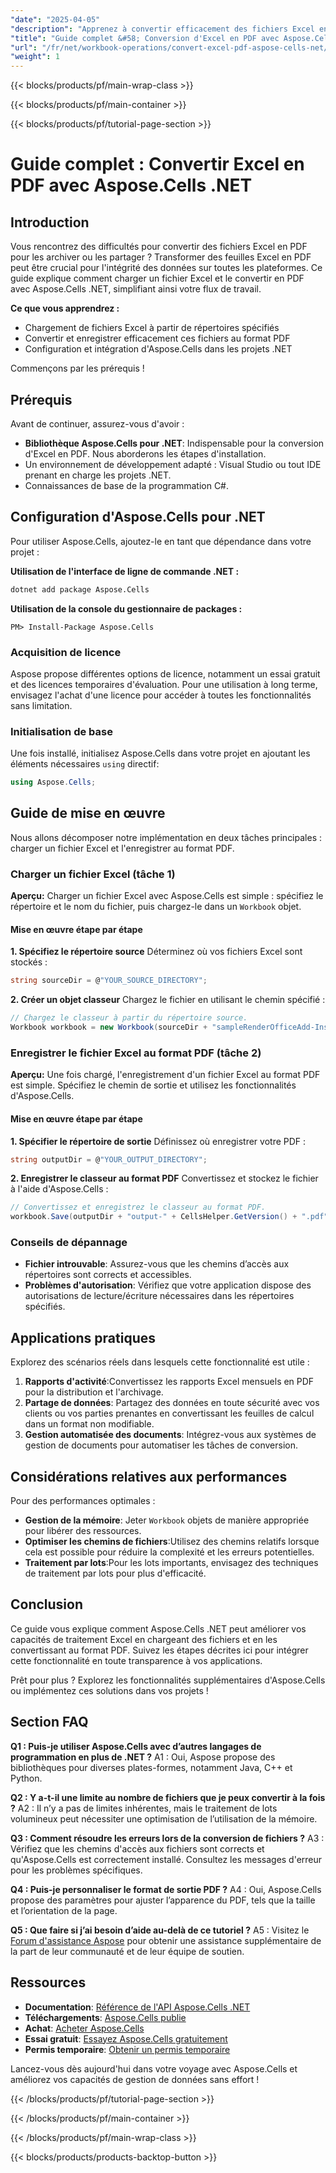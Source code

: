 ```yaml
---
"date": "2025-04-05"
"description": "Apprenez à convertir efficacement des fichiers Excel en PDF avec Aspose.Cells .NET. Ce tutoriel couvre les processus de configuration, de chargement et de conversion avec des exemples de code."
"title": "Guide complet &#58; Conversion d'Excel en PDF avec Aspose.Cells .NET"
"url": "/fr/net/workbook-operations/convert-excel-pdf-aspose-cells-net/"
"weight": 1
---
```


{{< blocks/products/pf/main-wrap-class >}}

{{< blocks/products/pf/main-container >}}

{{< blocks/products/pf/tutorial-page-section >}}


# Guide complet : Convertir Excel en PDF avec Aspose.Cells .NET

## Introduction

Vous rencontrez des difficultés pour convertir des fichiers Excel en PDF pour les archiver ou les partager ? Transformer des feuilles Excel en PDF peut être crucial pour l'intégrité des données sur toutes les plateformes. Ce guide explique comment charger un fichier Excel et le convertir en PDF avec Aspose.Cells .NET, simplifiant ainsi votre flux de travail.

**Ce que vous apprendrez :**
- Chargement de fichiers Excel à partir de répertoires spécifiés
- Convertir et enregistrer efficacement ces fichiers au format PDF
- Configuration et intégration d'Aspose.Cells dans les projets .NET

Commençons par les prérequis !

## Prérequis

Avant de continuer, assurez-vous d'avoir :
- **Bibliothèque Aspose.Cells pour .NET**: Indispensable pour la conversion d'Excel en PDF. Nous aborderons les étapes d'installation.
- Un environnement de développement adapté : Visual Studio ou tout IDE prenant en charge les projets .NET.
- Connaissances de base de la programmation C#.

## Configuration d'Aspose.Cells pour .NET

Pour utiliser Aspose.Cells, ajoutez-le en tant que dépendance dans votre projet :

**Utilisation de l'interface de ligne de commande .NET :**
```bash
dotnet add package Aspose.Cells
```

**Utilisation de la console du gestionnaire de packages :**
```plaintext
PM> Install-Package Aspose.Cells
```

### Acquisition de licence

Aspose propose différentes options de licence, notamment un essai gratuit et des licences temporaires d'évaluation. Pour une utilisation à long terme, envisagez l'achat d'une licence pour accéder à toutes les fonctionnalités sans limitation.

### Initialisation de base

Une fois installé, initialisez Aspose.Cells dans votre projet en ajoutant les éléments nécessaires `using` directif:
```csharp
using Aspose.Cells;
```

## Guide de mise en œuvre

Nous allons décomposer notre implémentation en deux tâches principales : charger un fichier Excel et l'enregistrer au format PDF.

### Charger un fichier Excel (tâche 1)

**Aperçu:**
Charger un fichier Excel avec Aspose.Cells est simple : spécifiez le répertoire et le nom du fichier, puis chargez-le dans un `Workbook` objet.

#### Mise en œuvre étape par étape

**1. Spécifiez le répertoire source**
Déterminez où vos fichiers Excel sont stockés :
```csharp
string sourceDir = @"YOUR_SOURCE_DIRECTORY";
```

**2. Créer un objet classeur**
Chargez le fichier en utilisant le chemin spécifié :
```csharp
// Chargez le classeur à partir du répertoire source.
Workbook workbook = new Workbook(sourceDir + "sampleRenderOfficeAdd-Ins.xlsx");
```

### Enregistrer le fichier Excel au format PDF (tâche 2)

**Aperçu:**
Une fois chargé, l'enregistrement d'un fichier Excel au format PDF est simple. Spécifiez le chemin de sortie et utilisez les fonctionnalités d'Aspose.Cells.

#### Mise en œuvre étape par étape

**1. Spécifier le répertoire de sortie**
Définissez où enregistrer votre PDF :
```csharp
string outputDir = @"YOUR_OUTPUT_DIRECTORY";
```

**2. Enregistrer le classeur au format PDF**
Convertissez et stockez le fichier à l'aide d'Aspose.Cells :
```csharp
// Convertissez et enregistrez le classeur au format PDF.
workbook.Save(outputDir + "output-" + CellsHelper.GetVersion() + ".pdf");
```

### Conseils de dépannage

- **Fichier introuvable**: Assurez-vous que les chemins d’accès aux répertoires sont corrects et accessibles.
- **Problèmes d'autorisation**: Vérifiez que votre application dispose des autorisations de lecture/écriture nécessaires dans les répertoires spécifiés.

## Applications pratiques

Explorez des scénarios réels dans lesquels cette fonctionnalité est utile :
1. **Rapports d'activité**:Convertissez les rapports Excel mensuels en PDF pour la distribution et l'archivage.
2. **Partage de données**: Partagez des données en toute sécurité avec vos clients ou vos parties prenantes en convertissant les feuilles de calcul dans un format non modifiable.
3. **Gestion automatisée des documents**: Intégrez-vous aux systèmes de gestion de documents pour automatiser les tâches de conversion.

## Considérations relatives aux performances

Pour des performances optimales :
- **Gestion de la mémoire**: Jeter `Workbook` objets de manière appropriée pour libérer des ressources.
- **Optimiser les chemins de fichiers**:Utilisez des chemins relatifs lorsque cela est possible pour réduire la complexité et les erreurs potentielles.
- **Traitement par lots**:Pour les lots importants, envisagez des techniques de traitement par lots pour plus d'efficacité.

## Conclusion

Ce guide vous explique comment Aspose.Cells .NET peut améliorer vos capacités de traitement Excel en chargeant des fichiers et en les convertissant au format PDF. Suivez les étapes décrites ici pour intégrer cette fonctionnalité en toute transparence à vos applications.

Prêt pour plus ? Explorez les fonctionnalités supplémentaires d'Aspose.Cells ou implémentez ces solutions dans vos projets !

## Section FAQ

**Q1 : Puis-je utiliser Aspose.Cells avec d’autres langages de programmation en plus de .NET ?**
A1 : Oui, Aspose propose des bibliothèques pour diverses plates-formes, notamment Java, C++ et Python.

**Q2 : Y a-t-il une limite au nombre de fichiers que je peux convertir à la fois ?**
A2 : Il n’y a pas de limites inhérentes, mais le traitement de lots volumineux peut nécessiter une optimisation de l’utilisation de la mémoire.

**Q3 : Comment résoudre les erreurs lors de la conversion de fichiers ?**
A3 : Vérifiez que les chemins d'accès aux fichiers sont corrects et qu'Aspose.Cells est correctement installé. Consultez les messages d'erreur pour les problèmes spécifiques.

**Q4 : Puis-je personnaliser le format de sortie PDF ?**
A4 : Oui, Aspose.Cells propose des paramètres pour ajuster l’apparence du PDF, tels que la taille et l’orientation de la page.

**Q5 : Que faire si j’ai besoin d’aide au-delà de ce tutoriel ?**
A5 : Visitez le [Forum d'assistance Aspose](https://forum.aspose.com/c/cells/9) pour obtenir une assistance supplémentaire de la part de leur communauté et de leur équipe de soutien.

## Ressources

- **Documentation**: [Référence de l'API Aspose.Cells .NET](https://reference.aspose.com/cells/net/)
- **Téléchargements**: [Aspose.Cells publie](https://releases.aspose.com/cells/net/)
- **Achat**: [Acheter Aspose.Cells](https://purchase.aspose.com/buy)
- **Essai gratuit**: [Essayez Aspose.Cells gratuitement](https://releases.aspose.com/cells/net/)
- **Permis temporaire**: [Obtenir un permis temporaire](https://purchase.aspose.com/temporary-license/)

Lancez-vous dès aujourd'hui dans votre voyage avec Aspose.Cells et améliorez vos capacités de gestion de données sans effort !


{{< /blocks/products/pf/tutorial-page-section >}}

{{< /blocks/products/pf/main-container >}}

{{< /blocks/products/pf/main-wrap-class >}}

{{< blocks/products/products-backtop-button >}}